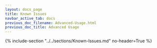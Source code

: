 ```yaml
---
layout: docs_page
title: Known Issues
navbar_active_tab: docs
previous_doc_filename: Advanced-Usage.html
previous_doc_title: Advanced Usage
---
```


{% include-section "../../sections/Known-Issues.md" no-header=True %}